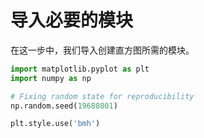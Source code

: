 # 导入必要的模块

在这一步中，我们导入创建直方图所需的模块。

```python
import matplotlib.pyplot as plt
import numpy as np

# Fixing random state for reproducibility
np.random.seed(19680801)

plt.style.use('bmh')
```
